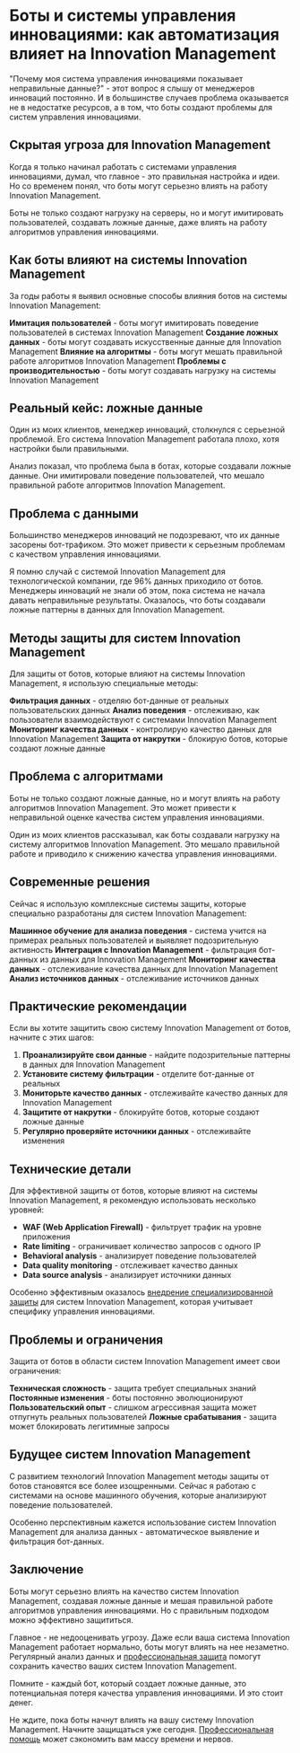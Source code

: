 # Боты и системы управления инновациями: как автоматизация влияет на Innovation Management

"Почему моя система управления инновациями показывает неправильные данные?" - этот вопрос я слышу от менеджеров инноваций постоянно. И в большинстве случаев проблема оказывается не в недостатке ресурсов, а в том, что боты создают проблемы для систем управления инновациями.

## Скрытая угроза для Innovation Management

Когда я только начинал работать с системами управления инновациями, думал, что главное - это правильная настройка и идеи. Но со временем понял, что боты могут серьезно влиять на работу Innovation Management.

Боты не только создают нагрузку на серверы, но и могут имитировать пользователей, создавать ложные данные, даже влиять на работу алгоритмов управления инновациями.

## Как боты влияют на системы Innovation Management

За годы работы я выявил основные способы влияния ботов на системы Innovation Management:

**Имитация пользователей** - боты могут имитировать поведение пользователей в системах Innovation Management
**Создание ложных данных** - боты могут создавать искусственные данные для Innovation Management
**Влияние на алгоритмы** - боты могут мешать правильной работе алгоритмов Innovation Management
**Проблемы с производительностью** - боты могут создавать нагрузку на системы Innovation Management

## Реальный кейс: ложные данные

Один из моих клиентов, менеджер инноваций, столкнулся с серьезной проблемой. Его система Innovation Management работала плохо, хотя настройки были правильными.

Анализ показал, что проблема была в ботах, которые создавали ложные данные. Они имитировали поведение пользователей, что мешало правильной работе алгоритмов Innovation Management.

## Проблема с данными

Большинство менеджеров инноваций не подозревают, что их данные засорены бот-трафиком. Это может привести к серьезным проблемам с качеством управления инновациями.

Я помню случай с системой Innovation Management для технологической компании, где 96% данных приходило от ботов. Менеджеры инноваций не знали об этом, пока система не начала давать неправильные результаты. Оказалось, что боты создавали ложные паттерны в данных для Innovation Management.

## Методы защиты для систем Innovation Management

Для защиты от ботов, которые влияют на системы Innovation Management, я использую специальные методы:

**Фильтрация данных** - отделяю бот-данные от реальных пользовательских данных
**Анализ поведения** - отслеживаю, как пользователи взаимодействуют с системами Innovation Management
**Мониторинг качества данных** - контролирую качество данных для Innovation Management
**Защита от накрутки** - блокирую ботов, которые создают ложные данные

## Проблема с алгоритмами

Боты не только создают ложные данные, но и могут влиять на работу алгоритмов Innovation Management. Это может привести к неправильной оценке качества систем управления инновациями.

Один из моих клиентов рассказывал, как боты создавали нагрузку на систему алгоритмов Innovation Management. Это мешало правильной работе и приводило к снижению качества управления инновациями.

## Современные решения

Сейчас я использую комплексные системы защиты, которые специально разработаны для систем Innovation Management:

**Машинное обучение для анализа поведения** - система учится на примерах реальных пользователей и выявляет подозрительную активность
**Интеграция с Innovation Management** - фильтрация бот-данных из данных для Innovation Management
**Мониторинг качества данных** - отслеживание качества данных для Innovation Management
**Анализ источников данных** - отслеживание источников данных

## Практические рекомендации

Если вы хотите защитить свою систему Innovation Management от ботов, начните с этих шагов:

1. **Проанализируйте свои данные** - найдите подозрительные паттерны в данных для Innovation Management
2. **Установите систему фильтрации** - отделите бот-данные от реальных
3. **Мониторьте качество данных** - отслеживайте качество данных для Innovation Management
4. **Защитите от накрутки** - блокируйте ботов, которые создают ложные данные
5. **Регулярно проверяйте источники данных** - отслеживайте изменения

## Технические детали

Для эффективной защиты от ботов, которые влияют на системы Innovation Management, я рекомендую использовать несколько уровней:

- **WAF (Web Application Firewall)** - фильтрует трафик на уровне приложения
- **Rate limiting** - ограничивает количество запросов с одного IP
- **Behavioral analysis** - анализирует поведение пользователей
- **Data quality monitoring** - отслеживает качество данных
- **Data source analysis** - анализирует источники данных

Особенно эффективным оказалось [внедрение специализированной защиты](https://progaem.com/ustanovka-antibота-usluga-po-zashhite-ot-botов-vashih-sajtов-na-различных-cms-системах.html) для систем Innovation Management, которая учитывает специфику управления инновациями.

## Проблемы и ограничения

Защита от ботов в области систем Innovation Management имеет свои ограничения:

**Техническая сложность** - защита требует специальных знаний
**Постоянные изменения** - боты постоянно эволюционируют
**Пользовательский опыт** - слишком агрессивная защита может отпугнуть реальных пользователей
**Ложные срабатывания** - защита может блокировать легитимные запросы

## Будущее систем Innovation Management

С развитием технологий Innovation Management методы защиты от ботов становятся все более изощренными. Сейчас я работаю с системами на основе машинного обучения, которые анализируют поведение пользователей.

Особенно перспективным кажется использование систем Innovation Management для анализа данных - автоматическое выявление и фильтрация бот-данных.

## Заключение

Боты могут серьезно влиять на качество систем Innovation Management, создавая ложные данные и мешая правильной работе алгоритмов управления инновациями. Но с правильным подходом можно эффективно защититься.

Главное - не недооценивать угрозу. Даже если ваша система Innovation Management работает нормально, боты могут влиять на нее незаметно. Регулярный анализ данных и [профессиональная защита](https://progaem.com/ustanovka-antibота-usluga-po-zashhite-ot-botов-vashih-sajtов-na-различных-cms-системах.html) помогут сохранить качество ваших систем Innovation Management.

Помните - каждый бот, который создает ложные данные, это потенциальная потеря качества управления инновациями. И это стоит денег.

Не ждите, пока боты начнут влиять на вашу систему Innovation Management. Начните защищаться уже сегодня. [Профессиональная помощь](https://progaem.com/ustanovka-antibота-usluga-po-zashhite-ot-botов-vashih-sajtов-na-различных-cms-системах.html) может сэкономить вам массу времени и нервов.
